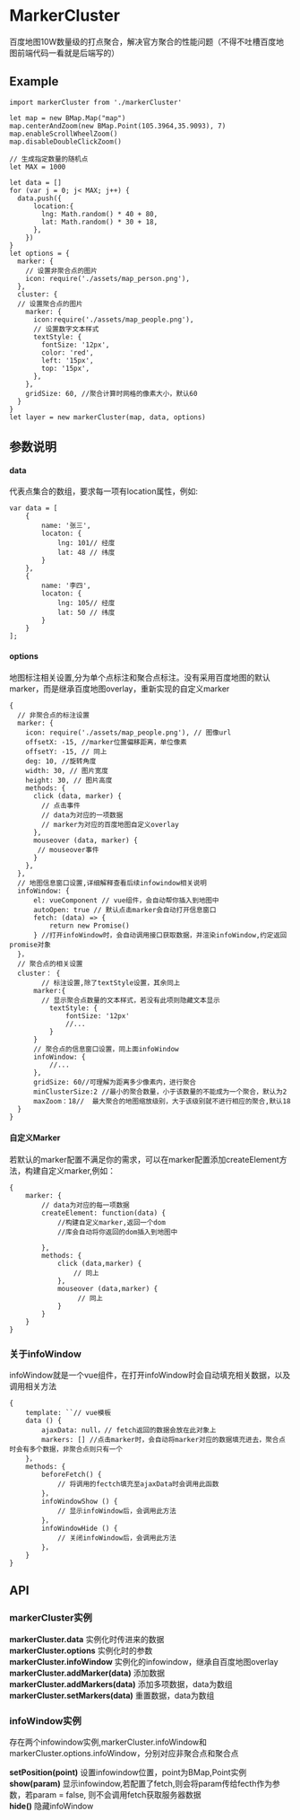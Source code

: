 # MarkerCluster
百度地图10W数量级的打点聚合，解决官方聚合的性能问题（不得不吐槽百度地图前端代码一看就是后端写的）

## Example
```
import markerCluster from './markerCluster'

let map = new BMap.Map("map")
map.centerAndZoom(new BMap.Point(105.3964,35.9093), 7)
map.enableScrollWheelZoom()
map.disableDoubleClickZoom()

// 生成指定数量的随机点
let MAX = 1000

let data = []
for (var j = 0; j< MAX; j++) {
  data.push({
      location:{
        lng: Math.random() * 40 + 80,
        lat: Math.random() * 30 + 18,
      },
    })
}
let options = {
  marker: {
    // 设置非聚合点的图片
    icon: require('./assets/map_person.png'),
  },
  cluster: {
  // 设置聚合点的图片
    marker: {
      icon:require('./assets/map_people.png'),
      // 设置数字文本样式
      textStyle: {
        fontSize: '12px',
        color: 'red',
        left: '15px',
        top: '15px',
      },
    },
    gridSize: 60, //聚合计算时网格的像素大小，默认60
  }
}
let layer = new markerCluster(map, data, options)
```
## 参数说明

#### data
代表点集合的数组，要求每一项有location属性，例如:
```
var data = [
    {
        name: '张三',
        locaton: {
            lng: 101// 经度
            lat: 48 // 纬度
        }
    },
    {
        name: '李四',
        locaton: {
            lng: 105// 经度
            lat: 50 // 纬度
        }
    }
];
```
#### options
地图标注相关设置,分为单个点标注和聚合点标注。没有采用百度地图的默认marker，而是继承百度地图overlay，重新实现的自定义marker

```
{
  // 非聚合点的标注设置
  marker: {
    icon: require('./assets/map_people.png'), // 图像url
    offsetX: -15, //marker位置偏移距离，单位像素
    offsetY: -15, // 同上
    deg: 10, //旋转角度
    width: 30, // 图片宽度
    height: 30, // 图片高度
    methods: {
      click (data, marker) {
        // 点击事件
        // data为对应的一项数据
        // marker为对应的百度地图自定义overlay
      },
      mouseover (data, marker) {
       // mouseover事件
      }
    },
  },
  // 地图信息窗口设置,详细解释查看后续infowindow相关说明
  infoWindow: {
      el: vueComponent // vue组件，会自动帮你插入到地图中
      autoOpen: true // 默认点击marker会自动打开信息窗口
      fetch: (data) => {
          return new Promise()
      } //打开infoWindow时，会自动调用接口获取数据，并渲染infoWindow,约定返回promise对象 
  }，
  // 聚合点的相关设置
  cluster： {
        // 标注设置,除了textStyle设置，其余同上
      marker:{
        // 显示聚合点数量的文本样式，若没有此项则隐藏文本显示
          textStyle: {
              fontSize: '12px'
              //...
          }
      }
      // 聚合点的信息窗口设置，同上面infoWindow
      infoWindow: {
          //...
      },
      gridSize: 60//可理解为距离多少像素内，进行聚合
      minClusterSize:2 //最小的聚合数量，小于该数量的不能成为一个聚合，默认为2
      maxZoom：18//  最大聚合的地图缩放级别，大于该级别就不进行相应的聚合,默认18
  }
}
```
#### 自定义Marker
若默认的marker配置不满足你的需求，可以在marker配置添加createElement方法，构建自定义marker,例如：
```
{
    marker: {
        // data为对应的每一项数据
        createElement: function(data) {
            //构建自定义marker,返回一个dom
            //库会自动将你返回的dom插入到地图中
            
        },
        methods: {
            click (data,marker) {
                // 同上                
            },
            mouseover (data,marker) {
                 // 同上  
            }
        }
    }
}
```
### 关于infoWindow
infoWindow就是一个vue组件，在打开infoWindow时会自动填充相关数据，以及调用相关方法
```
{
    template: ``// vue模板
    data () {
        ajaxData: null，// fetch返回的数据会放在此对象上
        markers: [] //点击marker时，会自动将marker对应的数据填充进去，聚合点时会有多个数据，非聚合点则只有一个
    }，
    methods: {
        beforeFetch() {
            // 将调用的fectch填充至ajaxData时会调用此函数
        }，
        infoWindowShow () {
            // 显示infoWindow后，会调用此方法
        }，
        infoWindowHide () {
            // 关闭infoWindow后，会调用此方法
        }，
    }
}
```

## API

### markerCluster实例
**markerCluster.data**  实例化时传进来的数据  
**markerCluster.options**  实例化时的参数  
**markerCluster.infoWindow** 实例化的infowindow，继承自百度地图overlay  
**markerCluster.addMarker(data)**   添加数据  
**markerCluster.addMarkers(data)**  添加多项数据，data为数组  
**markerCluster.setMarkers(data)**  重置数据，data为数组  

### infoWindow实例
存在两个infowindow实例,markerCluster.infoWindow和markerCluster.options.infoWindow，分别对应非聚合点和聚合点  

**setPosition(point)** 设置infowindow位置，point为BMap,Point实例  
**show(param)** 显示infowindow,若配置了fetch,则会将param传给fecth作为参数，若param = false, 则不会调用fetch获取服务器数据  
**hide()** 隐藏infoWindow


